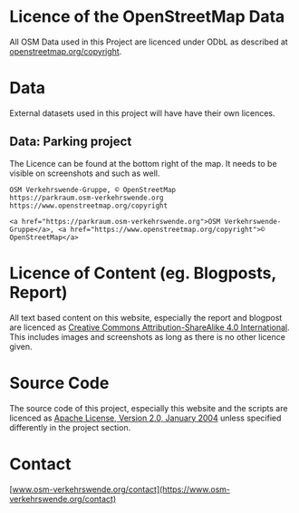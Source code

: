 # Licence of the OpenStreetMap Data

All OSM Data used in this Project are licenced under ODbL as described at [openstreetmap.org/copyright](https://www.openstreetmap.org/copyright).

# Data

External datasets used in this project will have have their own licences.

## Data: Parking project

The Licence can be found at the bottom right of the map. It needs to be visible on screenshots and such as well.

    OSM Verkehrswende-Gruppe, © OpenStreetMap
    https://parkraum.osm-verkehrswende.org
    https://www.openstreetmap.org/copyright

```
<a href="https://parkraum.osm-verkehrswende.org">OSM Verkehrswende-Gruppe</a>, <a href="https://www.openstreetmap.org/copyright">© OpenStreetMap</a>
```

# Licence of Content (eg. Blogposts, Report)

All text based content on this website, especially the report and blogpost are licenced as [Creative Commons Attribution-ShareAlike 4.0 International](http://creativecommons.org/licenses/by-sa/4.0/). This includes images and screenshots as long as there is no other licence given.

# Source Code

The source code of this project, especially this website and the scripts are licenced as [Apache License, Version 2.0, January 2004](https://www.apache.org/licenses/LICENSE-2.0) unless specified differently in the project section.

# Contact

[www.osm-verkehrswende.org/contact](https://www.osm-verkehrswende.org/contact)

